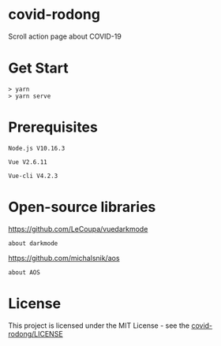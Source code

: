 # covid-rodong
Scroll action page about COVID-19

# Get Start
    > yarn
    > yarn serve

# Prerequisites
    Node.js V10.16.3

    Vue V2.6.11
    
    Vue-cli V4.2.3
    
# Open-source libraries
https://github.com/LeCoupa/vuedarkmode

    about darkmode
    
https://github.com/michalsnik/aos

    about AOS

# License
This project is licensed under the MIT License - see the [covid-rodong/LICENSE](LICENSE)
